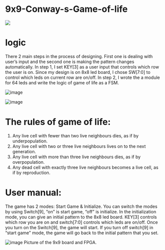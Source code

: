 # 9x9-Conway-s-Game-of-life


![](https://im7.ezgif.com/tmp/ezgif-7-3db8a7b12f10.gif)


# logic 

There 2 main steps in the process of designing. First one is dealing with user’s input and the
second one is making the pattern changes automatically.
In step 1, I set KEY[3] as a user input that controls which row the user is on. Since my design is
on 8x8 led board, I chose SW[7:0] to control which leds on current row are on/off.
In step 2, I wrote the a module for 64 leds and write the logic of game of life as a FSM.

![image](https://user-images.githubusercontent.com/58502695/138345252-5b2a0a7a-42a9-4c58-ac9b-b91afedf5862.png)

![image](https://user-images.githubusercontent.com/58502695/138345277-4fe5ceef-25ed-40f6-a945-5f8f292dae32.png)


# The rules of game of life:

1. Any live cell with fewer than two live neighbours dies, as if by underpopulation.
2. Any live cell with two or three live neighbours lives on to the next generation.
3. Any live cell with more than three live neighbours dies, as if by overpopulation.
4. Any dead cell with exactly three live neighbours becomes a live cell, as if by
reproduction.

# User manual:

The game has 2 modes: Start Game & Initialize. You can switch the modes by using Switch[9],
“on” is start game, “off” is initialize. In the initialization mode, you can give an initial pattern to the
8x8 led board. KEY[3] controls which row you are on and switch[7:0] controls which leds are
on/off. Once you turn on the Switch[9], the game will start. If you turn off switch[9] in “start
game” mode, the game will go back to the initial pattern that you set.


![image](https://user-images.githubusercontent.com/58502695/138345438-c9a34961-d664-4bba-8070-952f873ad706.png)
Picture of the 9x9 board and FPGA.
